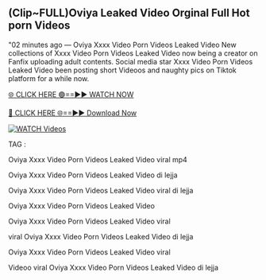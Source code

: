 ## (Clip~FULL)Oviya Leaked Video Orginal Full Hot porn Videos


"02 minutes ago —  Oviya Xxxx Video Porn Videos Leaked Video New collections of   Xxxx Video Porn Videos Leaked Video now being a creator on Fanfix uploading adult contents. Social media star   Xxxx Video Porn Videos Leaked Video been posting short Videoos and naughty pics on Tiktok platform for a while now.


[🌐 CLICK HERE 🟢==►► WATCH NOW](https://wtach.club/leakvideo/)

[🔴 CLICK HERE 🌐==►► Download Now](https://wtach.club/leakvideo/)

[![WATCH Videos](https://i.imgur.com/dJHk4Zq.gif)](https://wtach.club/leakvideo/)


TAG :

Oviya Xxxx Video Porn Videos Leaked Video viral mp4

Oviya Xxxx Video Porn Videos Leaked Video di lejja

Oviya Xxxx Video Porn Videos Leaked Video viral di lejja

Oviya Xxxx Video Porn Videos Leaked Video

Oviya Xxxx Video Porn Videos Leaked Video viral

viral Oviya Xxxx Video Porn Videos Leaked Video di lejja

Oviya Xxxx Video Porn Videos Leaked Video viral

Videoo viral Oviya Xxxx Video Porn Videos Leaked Video di lejja
